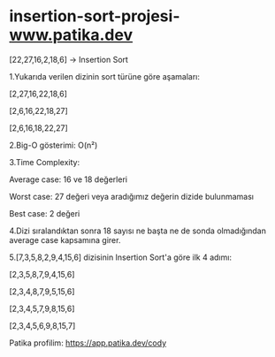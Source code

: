 # insertion-sort-projesi-www.patika.dev

[22,27,16,2,18,6] -> Insertion Sort

1.Yukarıda verilen dizinin sort türüne göre aşamaları:

[2,27,16,22,18,6]

[2,6,16,22,18,27]

[2,6,16,18,22,27]

2.Big-O gösterimi: O(n²)

3.Time Complexity:

Average case: 16 ve 18 değerleri

Worst case: 27 değeri veya aradığımız değerin dizide bulunmaması

Best case: 2 değeri

4.Dizi sıralandıktan sonra 18 sayısı ne başta ne de sonda olmadığından average case kapsamına girer.

5.[7,3,5,8,2,9,4,15,6] dizisinin Insertion Sort'a göre ilk 4 adımı:

[2,3,5,8,7,9,4,15,6]

[2,3,4,8,7,9,5,15,6]

[2,3,4,5,7,9,8,15,6]

[2,3,4,5,6,9,8,15,7]


Patika profilim: https://app.patika.dev/cody

